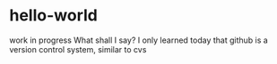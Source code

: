 # hello-world
work in progress
What shall I say? I only learned today that github is a version control system, similar to cvs
